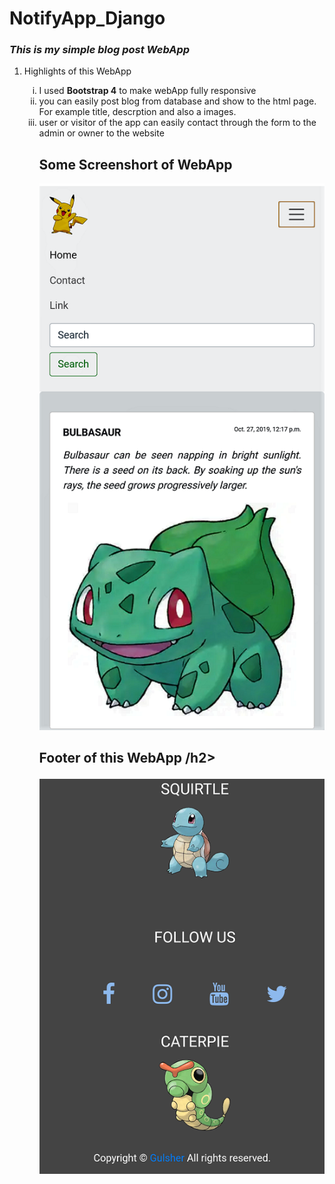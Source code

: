 # NotifyApp_Django
<h3><i>This is my simple blog post WebApp </i></h3>
<ol>
   <li>Highlights of this WebApp</li>
      <ol type="i">
         <li>I used <strong>Bootstrap 4</strong> to make webApp fully responsive</li>
         <li>you can easily post blog from database and show to the html page. For example title, descrption and also a images.</li>
         <li>user or visitor of the app can easily contact through the form to the admin or owner to the website</li>
   </ul>
</ul>
<h2> Some Screenshort of WebApp</h2>

![Repo List](screenshort2.png)




<h2> Footer of this WebApp /h2>

![Repo List](screenshort1.png)
